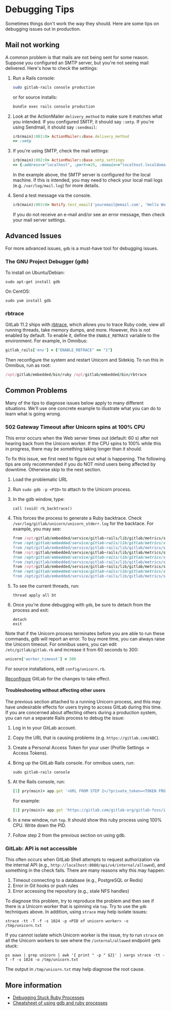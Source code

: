 # Debugging Tips

Sometimes things don't work the way they should. Here are some tips on debugging issues out
in production.

## Mail not working

A common problem is that mails are not being sent for some reason. Suppose you configured
an SMTP server, but you're not seeing mail delivered. Here's how to check the settings:

1. Run a Rails console:

   ```sh
   sudo gitlab-rails console production
   ```

   or for source installs:

   ```sh
   bundle exec rails console production
   ```

1. Look at the ActionMailer `delivery_method` to make sure it matches what you
   intended. If you configured SMTP, it should say `:smtp`. If you're using
   Sendmail, it should say `:sendmail`:

   ```ruby
   irb(main):001:0> ActionMailer::Base.delivery_method
   => :smtp
   ```

1. If you're using SMTP, check the mail settings:

   ```ruby
   irb(main):002:0> ActionMailer::Base.smtp_settings
   => {:address=>"localhost", :port=>25, :domain=>"localhost.localdomain", :user_name=>nil, :password=>nil, :authentication=>nil, :enable_starttls_auto=>true}```
   ```

   In the example above, the SMTP server is configured for the local machine. If this is intended, you may need to check your local mail
   logs (e.g. `/var/log/mail.log`) for more details.

1. Send a test message via the console.

   ```ruby
   irb(main):003:0> Notify.test_email('youremail@email.com', 'Hello World', 'This is a test message').deliver_now
   ```

   If you do not receive an e-mail and/or see an error message, then check
   your mail server settings.

## Advanced Issues

For more advanced issues, `gdb` is a must-have tool for debugging issues.

### The GNU Project Debugger (gdb)

To install on Ubuntu/Debian:

```
sudo apt-get install gdb
```

On CentOS:

```
sudo yum install gdb
```

### rbtrace

GitLab 11.2 ships with [rbtrace](https://github.com/tmm1/rbtrace), which
allows you to trace Ruby code, view all running threads, take memory dumps,
and more. However, this is not enabled by default. To enable it, define the
`ENABLE_RBTRACE` variable to the environment. For example, in Omnibus:

```ruby
gitlab_rails['env'] = {"ENABLE_RBTRACE" => "1"}
```

Then reconfigure the system and restart Unicorn and Sidekiq. To run this
in Omnibus, run as root:

```ruby
/opt/gitlab/embedded/bin/ruby /opt/gitlab/embedded/bin/rbtrace
```

## Common Problems

Many of the tips to diagnose issues below apply to many different situations. We'll use one
concrete example to illustrate what you can do to learn what is going wrong.

### 502 Gateway Timeout after Unicorn spins at 100% CPU

This error occurs when the Web server times out (default: 60 s) after not
hearing back from the Unicorn worker. If the CPU spins to 100% while this in
progress, there may be something taking longer than it should.

To fix this issue, we first need to figure out what is happening. The
following tips are only recommended if you do NOT mind users being affected by
downtime. Otherwise skip to the next section.

1. Load the problematic URL
1. Run `sudo gdb -p <PID>` to attach to the Unicorn process.
1. In the gdb window, type:

   ```
   call (void) rb_backtrace()
   ```

1. This forces the process to generate a Ruby backtrace. Check
   `/var/log/gitlab/unicorn/unicorn_stderr.log` for the backtace. For example, you may see:

   ```ruby
   from /opt/gitlab/embedded/service/gitlab-rails/lib/gitlab/metrics/sampler.rb:33:in `block in start'
   from /opt/gitlab/embedded/service/gitlab-rails/lib/gitlab/metrics/sampler.rb:33:in `loop'
   from /opt/gitlab/embedded/service/gitlab-rails/lib/gitlab/metrics/sampler.rb:36:in `block (2 levels) in start'
   from /opt/gitlab/embedded/service/gitlab-rails/lib/gitlab/metrics/sampler.rb:44:in `sample'
   from /opt/gitlab/embedded/service/gitlab-rails/lib/gitlab/metrics/sampler.rb:68:in `sample_objects'
   from /opt/gitlab/embedded/service/gitlab-rails/lib/gitlab/metrics/sampler.rb:68:in `each_with_object'
   from /opt/gitlab/embedded/service/gitlab-rails/lib/gitlab/metrics/sampler.rb:68:in `each'
   from /opt/gitlab/embedded/service/gitlab-rails/lib/gitlab/metrics/sampler.rb:69:in `block in sample_objects'
   from /opt/gitlab/embedded/service/gitlab-rails/lib/gitlab/metrics/sampler.rb:69:in `name'
   ```

1. To see the current threads, run:

   ```
   thread apply all bt
   ```

1. Once you're done debugging with `gdb`, be sure to detach from the process and exit:

   ```
   detach
   exit
   ```

Note that if the Unicorn process terminates before you are able to run these
commands, gdb will report an error. To buy more time, you can always raise the
Unicorn timeout. For omnibus users, you can edit `/etc/gitlab/gitlab.rb` and
increase it from 60 seconds to 300:

```ruby
unicorn['worker_timeout'] = 300
```

For source installations, edit `config/unicorn.rb`.

[Reconfigure] GitLab for the changes to take effect.

[Reconfigure]: ../restart_gitlab.md#omnibus-gitlab-reconfigure

#### Troubleshooting without affecting other users

The previous section attached to a running Unicorn process, and this may have
undesirable effects for users trying to access GitLab during this time. If you
are concerned about affecting others during a production system, you can run a
separate Rails process to debug the issue:

1. Log in to your GitLab account.
1. Copy the URL that is causing problems (e.g. `https://gitlab.com/ABC`).
1. Create a Personal Access Token for your user (Profile Settings -> Access Tokens).
1. Bring up the GitLab Rails console. For omnibus users, run:

   ```
   sudo gitlab-rails console
   ```

1. At the Rails console, run:

   ```ruby
   [1] pry(main)> app.get '<URL FROM STEP 2>/?private_token=<TOKEN FROM STEP 3>'
   ```

   For example:

   ```ruby
   [1] pry(main)> app.get 'https://gitlab.com/gitlab-org/gitlab-foss/issues/1?private_token=123456'
   ```

1. In a new window, run `top`. It should show this ruby process using 100% CPU. Write down the PID.
1. Follow step 2 from the previous section on using gdb.

### GitLab: API is not accessible

This often occurs when GitLab Shell attempts to request authorization via the
internal API (e.g., `http://localhost:8080/api/v4/internal/allowed`), and
something in the check fails. There are many reasons why this may happen:

1. Timeout connecting to a database (e.g., PostgreSQL or Redis)
1. Error in Git hooks or push rules
1. Error accessing the repository (e.g., stale NFS handles)

To diagnose this problem, try to reproduce the problem and then see if there
is a Unicorn worker that is spinning via `top`. Try to use the `gdb`
techniques above. In addition, using `strace` may help isolate issues:

```shell
strace -tt -T -f -s 1024 -p <PID of unicorn worker> -o /tmp/unicorn.txt
```

If you cannot isolate which Unicorn worker is the issue, try to run `strace`
on all the Unicorn workers to see where the `/internal/allowed` endpoint gets
stuck:

```shell
ps auwx | grep unicorn | awk '{ print " -p " $2}' | xargs strace -tt -T -f -s 1024 -o /tmp/unicorn.txt
```

The output in `/tmp/unicorn.txt` may help diagnose the root cause.

## More information

- [Debugging Stuck Ruby Processes](https://blog.newrelic.com/engineering/debugging-stuck-ruby-processes-what-to-do-before-you-kill-9/)
- [Cheatsheet of using gdb and ruby processes](gdb-stuck-ruby.txt)

